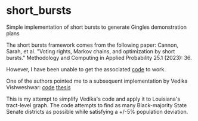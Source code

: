 # short_bursts
Simple implementation of short bursts to generate Gingles demonstration plans

The short bursts framework comes from the following paper:
Cannon, Sarah, et al. "Voting rights, Markov chains, and optimization by short bursts." Methodology and Computing in Applied Probability 25.1 (2023): 36.

However, I have been unable to get the associated [code](https://github.com/vrdi/shortbursts-gingles/tree/main) to work. 

One of the authors pointed me to a subsequent implementation by Vedika Vishweshwar:
[code](https://github.com/vedikavish1/Georgia-Redistricting) [thesis](https://scholarship.claremont.edu/cmc_theses/2990/)

This is my attempt to simplify Vedika's code and apply it to Louisiana's tract-level graph. The code attempts to find as many Black-majority State Senate districts as possible while satisfying a +/-5% population deviation.

